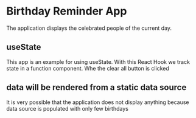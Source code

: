 # Birthday Reminder App

The application displays the celebrated people of the current day.

## useState

This app is an example for using useState. With this React Hook we track state in a function component.
Whe the clear all button is clicked

## data will be rendered from a static data source

It is very possible that the application does not display anything because data source is populated with only few birthdays
